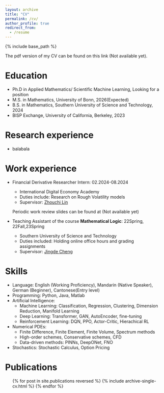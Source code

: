 ```yaml
---
layout: archive
title: "CV"
permalink: /cv/
author_profile: true
redirect_from:
  - /resume
---
```


{% include base_path %}

The pdf version of my CV can be found on  this link (Not available yet).

Education
======
* Ph.D in Applied Mathematics/ Scientific Machine Learning, Looking for a position
* M.S. in Mathematics, University of Bonn, 2026(Expected)
* B.S. in Mathematics, Southern University of Science and Technology, 2024
* BISP Exchange, University of California, Berkeley, 2023

Research experience
======

* balabala

Work experience
======
* Financial Derivative Researcher Intern:  02.2024-08.2024
  * International Digital Economy Academy
  * Duties include: Research on Rough Volatility models
  * Supervisor: [Zhouchi Lin](https://ieeexplore.ieee.org/author/37085353747)

  Periodic work review slides can be found at (Not available yet)

* Teaching Assistant of the course **Mathematical Logic**: 22Spring, 22Fall,23Spring
  * Southern University of Science and Technology
  * Duties included: Holding online office hours and grading assignments
  * Supervisor: [Jingde Cheng](https://ieeexplore.ieee.org/author/37290827200)

Skills
======
* Language: English (Working Proficiency), Mandarin (Native Speaker), German (Beginner), Cantonese(Entry level)
* Programming: Python, Java, Matlab
* Artificial Intelligence:
  * Machine Learning: Classification, Regression, Clustering, Dimension Reduction, Manifold Learning
  * Deep Learning: Transformer, GAN, AutoEncoder, fine-tuning
  * Reinforcement Learning: DQN, PPO, Actor-Critic, Hierachical RL
* Numerical PDEs:
  * Finite Difference, Finite Element, Finite Volume, Spectrum methods
  * High-order schemes, Conservative schemes, CFD
  * Data-driven methods: PINNs, DeepONet, FNO
* Stochastics: Stochastic Calculus, Option Pricing

Publications
======
  <ul>{% for post in site.publications reversed %}
    {% include archive-single-cv.html %}
  {% endfor %}</ul>
  

<!--
Talks
======
  <ul>{% for post in site.talks reversed %}
    {% include archive-single-talk-cv.html  %}
  {% endfor %}</ul>

-->

<!--
Teaching
======
  <ul>{% for post in site.teaching reversed %}
    {% include archive-single-cv.html %}
  {% endfor %}</ul>
-->

<!--
Service and leadership
======
* Currently signed in to 43 different slack teams
-->
